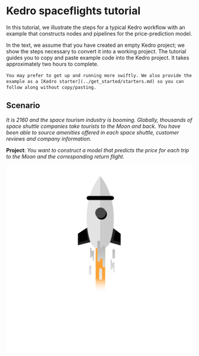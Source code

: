 # Kedro spaceflights tutorial

In this tutorial, we illustrate the steps for a typical Kedro workflow with an example that constructs nodes and pipelines for the price-prediction model.

In the text, we assume that you have created an empty Kedro project; we show the steps necessary to convert it into a working project. The tutorial guides you to copy and paste example code into the Kedro project. It takes approximately two hours to complete. 

```{note}
You may prefer to get up and running more swiftly. We also provide the example as a [Kedro starter](../get_started/starters.md) so you can follow along without copy/pasting. 
```

## Scenario

*It is 2160 and the space tourism industry is booming. Globally, thousands of space shuttle companies take tourists to the Moon and back. You have been able to source amenities offered in each space shuttle, customer reviews and company information.*

**Project**: *You want to construct a model that predicts the price for each trip to the Moon and the corresponding return flight.*

![](../meta/images/moon-rocket.gif)









